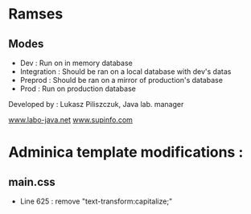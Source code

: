 Ramses
======

Modes
-----

- Dev : Run on in memory database
- Integration : Should be ran on a local database with dev's datas
- Preprod : Should be ran on a mirror of production's database
- Prod : Run on production database


Developed by : Lukasz Piliszczuk, Java lab. manager

www.labo-java.net
www.supinfo.com


Adminica template modifications :
=================================

## main.css

- Line 625 : remove "text-transform:capitalize;"